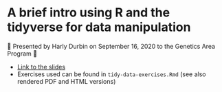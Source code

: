 # A brief intro using R and the tidyverse for data manipulation

:dna: Presented by Harly Durbin on September 16, 2020 to the Genetics Area Program :dna:

* [Link to the slides](https://docs.google.com/presentation/d/1lWWeRtKWl366trgKJVpOj6qCMQJ1tW_2tzLAq4sj0W8/edit?usp=sharing)
* Exercises used can be found in `tidy-data-exercises.Rmd` (see also rendered PDF and HTML versions)
